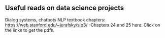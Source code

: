 ## Useful reads on data science projects

Dialog systems, chatbots NLP textbook chapters: https://web.stanford.edu/~jurafsky/slp3/
-Chapters 24 and 25 here. Click on the links to get the pdfs.

